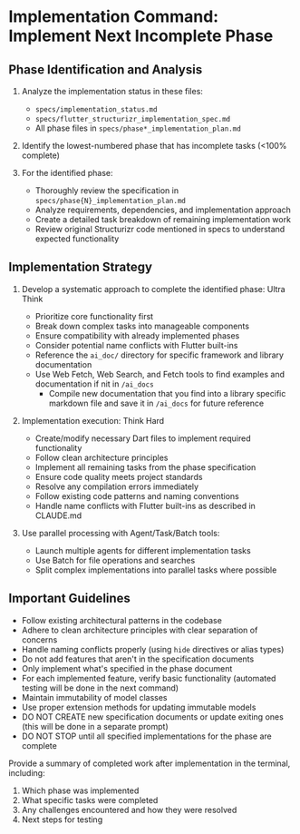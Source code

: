# Implementation Command: Implement Next Incomplete Phase

## Phase Identification and Analysis

1. Analyze the implementation status in these files:
   - `specs/implementation_status.md`
   - `specs/flutter_structurizr_implementation_spec.md`
   - All phase files in `specs/phase*_implementation_plan.md`

2. Identify the lowest-numbered phase that has incomplete tasks (<100% complete)

3. For the identified phase:
   - Thoroughly review the specification in `specs/phase{N}_implementation_plan.md`
   - Analyze requirements, dependencies, and implementation approach
   - Create a detailed task breakdown of remaining implementation work
   - Review original Structurizr code mentioned in specs to understand expected functionality

## Implementation Strategy

1. Develop a systematic approach to complete the identified phase: Ultra Think
   - Prioritize core functionality first
   - Break down complex tasks into manageable components
   - Ensure compatibility with already implemented phases
   - Consider potential name conflicts with Flutter built-ins
   - Reference the `ai_doc/` directory for specific framework and library documentation
   - Use Web Fetch, Web Search, and Fetch tools to find examples and documentation if nit in `/ai_docs`
     - Compile new documentation that you find into a library specific markdown file and save it in `/ai_docs` for future reference

2. Implementation execution: Think Hard
   - Create/modify necessary Dart files to implement required functionality
   - Follow clean architecture principles
   - Implement all remaining tasks from the phase specification
   - Ensure code quality meets project standards
   - Resolve any compilation errors immediately
   - Follow existing code patterns and naming conventions
   - Handle name conflicts with Flutter built-ins as described in CLAUDE.md

3. Use parallel processing with Agent/Task/Batch tools:
   - Launch multiple agents for different implementation tasks
   - Use Batch for file operations and searches
   - Split complex implementations into parallel tasks where possible

## Important Guidelines

- Follow existing architectural patterns in the codebase
- Adhere to clean architecture principles with clear separation of concerns
- Handle naming conflicts properly (using `hide` directives or alias types)
- Do not add features that aren't in the specification documents
- Only implement what's specified in the phase document
- For each implemented feature, verify basic functionality (automated testing will be done in the next command)
- Maintain immutability of model classes
- Use proper extension methods for updating immutable models
- DO NOT CREATE new specification documents or update exiting ones (this will be done in a separate prompt)
- DO NOT STOP until all specified implementations for the phase are complete

Provide a summary of completed work after implementation in the terminal, including:
1. Which phase was implemented
2. What specific tasks were completed
3. Any challenges encountered and how they were resolved
4. Next steps for testing